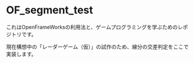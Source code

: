 # OF_segment_test

これはOpenFrameWorksの利用法と、ゲームプログラミングを学ぶためのレポジトリです。

現在構想中の「レーダーゲーム（仮）」の試作のため、線分の交差判定をここで実装します。
